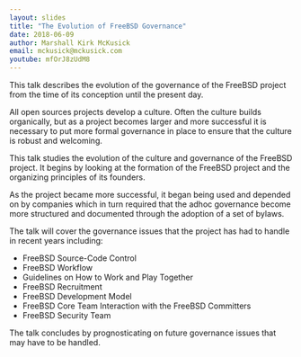 ```yaml
---
layout: slides
title: "The Evolution of FreeBSD Governance"
date: 2018-06-09
author: Marshall Kirk McKusick
email: mckusick@mckusick.com
youtube: mfOrJ8zUdM8
---
```

This talk describes the evolution of the governance of the FreeBSD project from the time of its conception until the present day.

All open sources projects develop a culture. Often the culture builds organically, but as a project becomes larger and more successful it is necessary to put more formal governance in place to ensure that the culture is robust and welcoming.

This talk studies the evolution of the culture and governance of the FreeBSD project. It begins by looking at the formation of the FreeBSD project and the organizing principles of its founders.

As the project became more successful, it began being used and depended on by companies which in turn required that the adhoc governance become more structured and documented through the adoption of a set of bylaws.

The talk will cover the governance issues that the project has had to handle in recent years including:

* FreeBSD Source-Code Control
* FreeBSD Workflow
* Guidelines on How to Work and Play Together
* FreeBSD Recruitment
* FreeBSD Development Model
* FreeBSD Core Team Interaction with the FreeBSD Committers
* FreeBSD Security Team

The talk concludes by prognosticating on future governance issues that may have to be handled.
